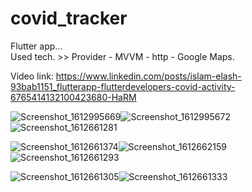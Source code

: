 # covid_tracker

Flutter app...<br>
Used tech. >> Provider - MVVM - http - Google Maps.

Video link: https://www.linkedin.com/posts/islam-elash-93bab1151_flutterapp-flutterdevelopers-covid-activity-6765414132100423680-HaRM


![Screenshot_1612995669](https://user-images.githubusercontent.com/45439722/107580606-7ba25200-6bff-11eb-9503-6870ccc06451.png)![Screenshot_1612995672](https://user-images.githubusercontent.com/45439722/107580627-8230c980-6bff-11eb-878f-719024b28e63.png)![Screenshot_1612661281](https://user-images.githubusercontent.com/45439722/107134717-4c3cce00-68fd-11eb-857d-2d2de35f3e59.png)

![Screenshot_1612661374](https://user-images.githubusercontent.com/45439722/107134812-1f3ceb00-68fe-11eb-9353-38e07d16f9cd.png)![Screenshot_1612662159](https://user-images.githubusercontent.com/45439722/107134815-23690880-68fe-11eb-9342-240065324b4c.png)![Screenshot_1612661293](https://user-images.githubusercontent.com/45439722/107134718-5068eb80-68fd-11eb-8c40-e68270d576b7.png)

![Screenshot_1612661305](https://user-images.githubusercontent.com/45439722/107134803-0c2a1b00-68fe-11eb-9989-828b7acbf525.png)![Screenshot_1612661333](https://user-images.githubusercontent.com/45439722/107134807-1b10cd80-68fe-11eb-8afe-8d5369934b98.png)







